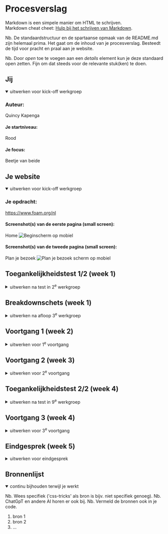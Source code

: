 # Procesverslag
Markdown is een simpele manier om HTML te schrijven.  
Markdown cheat cheet: [Hulp bij het schrijven van Markdown](https://github.com/adam-p/markdown-here/wiki/Markdown-Cheatsheet).

Nb. De standaardstructuur en de spartaanse opmaak van de README.md zijn helemaal prima. Het gaat om de inhoud van je procesverslag. Besteedt de tijd voor pracht en praal aan je website.

Nb. Door *open* toe te voegen aan een *details* element kun je deze standaard open zetten. Fijn om dat steeds voor de relevante stuk(ken) te doen.





## Jij

<details open>
  <summary>uitwerken voor kick-off werkgroep</summary>

  ### Auteur:
  Quincy Kapenga

  #### Je startniveau:
  Rood

  #### Je focus:
  Beetje van beide
 
</details>





## Je website

<details open>
  <summary>uitwerken voor kick-off werkgroep</summary>

  ### Je opdracht:
  https://www.foam.org/nl
  #### Screenshot(s) van de eerste pagina (small screen): 
  Home
  <img src="readme-images/Homepage.jpeg" width="375px" alt="Beginscherm op mobiel">

  #### Screenshot(s) van de tweede pagina (small screen):
  Plan je bezoek
  <img src="readme-images/Plan_je_bezoek.jpeg" width="375px" alt="Plan je bezoek scherm op mobiel">
 
</details>



## Toegankelijkheidstest 1/2 (week 1)

<details>
  <summary>uitwerken na test in 2<sup>e</sup> werkgroep</summary>

  ### Bevindingen
  Lijst met je bevindingen die in de test naar voren kwamen:
  - hyrargie (h1,h2,h3) is niet goed
    - Meerdere H1 per pagina
    - Volgorde is verkeerd

  - H1 veranderd soms met java, wardoor de screenreader hem raar leest
  - De taal veranderd soms wanneer het niet nodig is
  - Links als see more, beloning zijn onduidelijk

</details>



## Breakdownschets (week 1)

<details>
  <summary>uitwerken na afloop 3<sup>e</sup> werkgroep</summary>

  ### de hele pagina: 
  <img src="readme-images/dummy-plaatje.jpg" width="375px" alt="breakdown van de hele pagina">

  ### dynamisch deel (bijv menu): 
  <img src="readme-images/dummy-plaatje.jpg" width="375px" alt="breakdown van een dynamisch deel">

  ### wellicht nog een dynamisch deel (bijv filter): 
  <img src="readme-images/dummy-plaatje.jpg" width="375px" alt="breakdown van nog een dynamisch deel">

</details>





## Voortgang 1 (week 2)

<details>
  <summary>uitwerken voor 1<sup>e</sup> voortgang</summary>

  ### Stand van zaken
  Opzetten van de html van de eerste pagina ging redelijk goed, vooral door de breakdownschets. Ik merk alleen dat ik nog wat moeite heb met 
  de volgorde van de regels, bijv. na de h2 een img of eerst de p ivm toegankelijkheid. Ook weet ik niet meer zo goed hoe ik een border       
  toevoeg aan bepaalde elementen van mijn nav.


  ### Agenda voor meeting
  samen met je groepje opstellen

  | Quincy            |                    | Quinten                                   | student 4        | Zakaria Yatim   |
  | ---               | ---                | ---                                       | ---              | ---             |
  | Volgorde van HTML | en dit             | Image achter tekst                        | en dan ik dat    | Ziek :(         |
  | CSS border van li | dit als er tijd is | List style nie aanpasbaar bij "see more"  | dit wil ik zeker |                 |
  | ...               | ...                | Nth-of-type(0) lukt niet altijd           | ...              |                 |
  |                   |                    | Elementen omdraaien                       |   
  |                   |                    | "see more" (about fish) verstoppen.       |
  |                   |                    | Link om h3 heen                           |
  |                   |                    | Border color gold werkt niet op de a en   |
  |                   |                    |button borders krijg ik niet weg op de nav |


  ### Verslag van meeting
  hier na afloop snel de uitkomsten van de meeting vastleggen

  - punt 1
  - punt 2
  - nog een punt
  - ...

</details>





## Voortgang 2 (week 3)

<details>
  <summary>uitwerken voor 2<sup>e</sup> voortgang</summary>

  ### Stand van zaken
  hier dit ging goed & dit was lastig (neem ook screenshots op van delen van je website en code)


  ### Agenda voor meeting
  samen met je groepje opstellen

  | student 1      | student 2          | student 3    | student 4        |
  | ---            | ---                | ---          | ---              |
  | dit bespreken  | en dit             | en ik dit    | en dan ik dat    |
  | en dat ook nog | dit als er tijd is | nog een punt | dit wil ik zeker |
  | ...            | ...                | ...          | ...              |


  ### Verslag van meeting
  hier na afloop snel de uitkomsten van de meeting vastleggen

  - punt 1
  - punt 2
  - nog een punt
- ...

</details>





## Toegankelijkheidstest 2/2 (week 4)

<details>
  <summary>uitwerken na test in 9<sup>e</sup> werkgroep</summary>

  ### Bevindingen
  Lijst met je bevindingen die in de test naar voren kwamen (geef ook aan wat er verbeterd is):

</details>





## Voortgang 3 (week 4)

<details>
  <summary>uitwerken voor 3<sup>e</sup> voortgang</summary>

  ### Stand van zaken
  hier dit ging goed & dit was lastig (neem ook screenshots op van delen van je website en code)


  ### Agenda voor meeting
  samen met je groepje opstellen

  | student 1      | student 2          | student 3    | student 4        |
  | ---            | ---                | ---          | ---              |
  | dit bespreken  | en dit             | en ik dit    | en dan ik dat    |
  | en dat ook nog | dit als er tijd is | nog een punt | dit wil ik zeker |
  | ...            | ...                | ...          | ...              |


  ### Verslag van meeting
  hier na afloop snel de uitkomsten van de meeting vastleggen

  - punt 1
  - punt 2
  - nog een punt
  - ...

</details>





## Eindgesprek (week 5)

<details>
  <summary>uitwerken voor eindgesprek</summary>

  ### Je uitkomst - karakteristiek screenshots:
  <img src="readme-images/dummy-plaatje.jpg" width="375px" alt="uitomst opdracht 1">


  ### Dit ging goed/Heb ik geleerd: 
  Korte omschrijving met plaatjes

  <img src="readme-images/dummy-plaatje.jpg" width="375px" alt="top">


  ### Dit was lastig/Is niet gelukt:
  Korte omschrijving met plaatjes

  <img src="readme-images/dummy-plaatje.jpg" width="375px" alt="bummer">
</details>





## Bronnenlijst

<details open>
  <summary>continu bijhouden terwijl je werkt</summary>

  Nb. Wees specifiek ('css-tricks' als bron is bijv. niet specifiek genoeg). 
  Nb. ChatGpT en andere AI horen er ook bij.
  Nb. Vermeld de bronnen ook in je code.

  1. bron 1
  2. bron 2
  3. ...

</details>